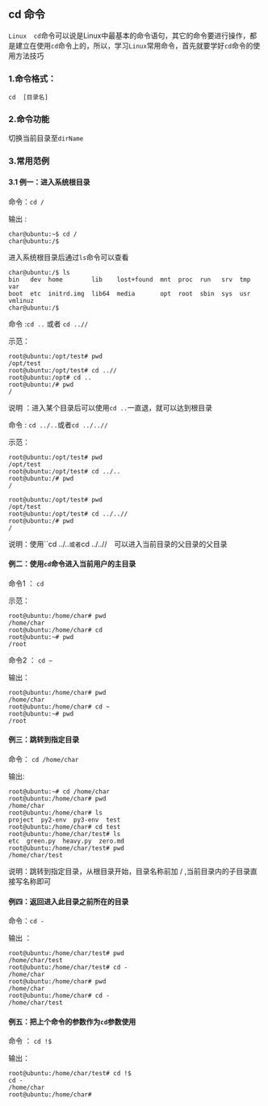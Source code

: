## cd 命令

`Linux  cd`命令可以说是Linux中最基本的命令语句，其它的命令要进行操作，都是建立在使用`cd`命令上的，所以，学习`Linux`常用命令，首先就要学好`cd`命令的使用方法技巧

### 1.命令格式：

`cd  [目录名]`

### 2.命令功能

切换当前目录至`dirName`

### 3.常用范例

#### 3.1 例一：进入系统根目录

命令：`cd /`

输出 : 

```shell
char@ubuntu:~$ cd /
char@ubuntu:/$ 
```

进入系统根目录后通过`ls`命令可以查看

```shell
char@ubuntu:/$ ls
bin   dev  home        lib    lost+found  mnt  proc  run   srv  tmp  var
boot  etc  initrd.img  lib64  media       opt  root  sbin  sys  usr  vmlinuz
char@ubuntu:/$ 
```

命令 :`cd ..` 或者 `cd ..//` 

示范：

```shell
root@ubuntu:/opt/test# pwd
/opt/test
root@ubuntu:/opt/test# cd ..//
root@ubuntu:/opt# cd ..
root@ubuntu:/# pwd
/

```

说明 ：进入某个目录后可以使用`cd ..`一直退，就可以达到根目录

命令 : `cd ../..`或者`cd ../..//`	

示范：

```shell
root@ubuntu:/opt/test# pwd
/opt/test
root@ubuntu:/opt/test# cd ../..
root@ubuntu:/# pwd
/
```

```shell
root@ubuntu:/opt/test# pwd
/opt/test
root@ubuntu:/opt/test# cd ../..//
root@ubuntu:/# pwd
/
```

说明：使用``cd ../..`或者`cd ../..//`	`可以进入当前目录的父目录的父目录

####  例二：使用`cd`命令进入当前用户的主目录

命令1 ： `cd`

示范：

```shell
root@ubuntu:/home/char# pwd
/home/char
root@ubuntu:/home/char# cd
root@ubuntu:~# pwd
/root

```

命令2 ： `cd ~`

输出：

```shell
root@ubuntu:/home/char# pwd
/home/char
root@ubuntu:/home/char# cd ~
root@ubuntu:~# pwd
/root
```

#### 例三：跳转到指定目录

命令： `cd /home/char`

输出:

```shell
root@ubuntu:~# cd /home/char
root@ubuntu:/home/char# pwd
/home/char
root@ubuntu:/home/char# ls
project  py2-env  py3-env  test
root@ubuntu:/home/char# cd test
root@ubuntu:/home/char/test# ls
etc  green.py  heavy.py  zero.md
root@ubuntu:/home/char/test# pwd
/home/char/test
```

说明：跳转到指定目录，从根目录开始，目录名称前加 / ,当前目录内的子目录直接写名称即可

#### 例四：返回进入此目录之前所在的目录

命令：`cd -`

输出 ： 

```shell
root@ubuntu:/home/char/test# pwd
/home/char/test
root@ubuntu:/home/char/test# cd -
/home/char
root@ubuntu:/home/char# pwd
/home/char
root@ubuntu:/home/char# cd -
/home/char/test

```

#### 例五：把上个命令的参数作为`cd`参数使用

命令 ： `cd !$`

输出：

```shell
root@ubuntu:/home/char/test# cd !$
cd -
/home/char
root@ubuntu:/home/char# 

```

